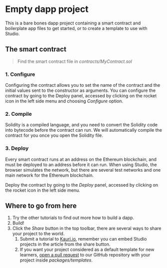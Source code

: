 # Empty dapp project

This is a bare bones dapp project containing a smart contract and boilerplate app files to get started, or to create a template to use with Studio.

## The smart contract

> Find the smart contract file in _contracts/MyContract.sol_

### 1. Configure

Configuring the contract allows you to set the name of the contract and the initial values sent to the constructor as arguments.  You can configure the contract by going to the Deploy panel, accessed by clicking on the rocket icon in the left side menu and choosing _Configure_ option.

### 2. Compile

Solidity is a compiled language, and you need to convert the Solidity code into bytecode before the contract can run. We will automatically compile the contract for you once you open the Solidity file.

### 3. Deploy

Every smart contract runs at an address on the Ethereum blockchain, and must be deployed to an address before it can run. When using Studio, the browser simulates the network, but there are several test networks and one main network for the Ethereum blockchain.

Deploy the contract by going to the _Deploy_ panel, accessed by clicking on the rocket icon in the left side menu.

## Where to go from here

1.  Try the other tutorials to find out more how to build a dapp.
2.  Build!
3.  Click the _Share_ button in the top toolbar, there are several ways to share your project to the world.
    1.  Submit a tutorial to [Kauri.io](https://kauri.io/write-article), remember you can embed Studio projects in the article from the share button.
    2.  If you want your project considered as a default template for new learners, [open a pull request](https://github.com/SuperblocksHQ/ethereum-studio/pulls) to our GitHub repository with your project inside _packages/templates_.
